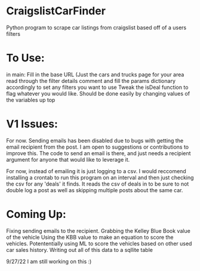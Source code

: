 # CraigslistCarFinder
Python program to scrape car listings from craigslist based off of a users filters
# To Use:
in main:
Fill in the base URL (Just the cars and trucks page for your area
read through the filter details comment and fill the params dictionary accordingly to set any filters you want to use
Tweak the isDeal function to flag whatever you would like. Should be done easily by changing values of the variables up top

# V1 Issues:
For now. Sending emails has been disabled due to bugs with getting the email recipient from the post. I am open to suggestions or contributions to improve this. The code to send an email is there, and just needs a recipient argument for anyone that would like to leverage it. 

For now, instead of emailing it is just logging to a csv. I would reccomend installing a crontab to run this program on an interval and then just checking the csv for any 'deals' it finds. It reads the csv of deals in to be sure to not double log a post as well as skipping multiple posts about the same car.

# Coming Up:
Fixing sending emails to the recipient. 
Grabbing the Kelley Blue Book value of the vehicle 
Using the KBB value to make an equation to score the vehicles. 
Potententially using ML to score the vehicles based on other used car sales history.
Writing out all of this data to a sqllite table

9/27/22 I am still working on this :)
